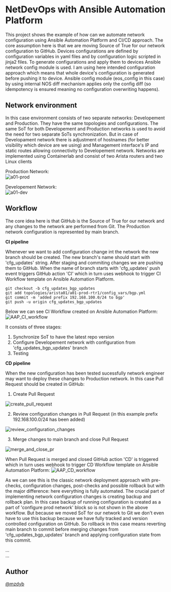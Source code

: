 # NetDevOps with Ansible Automation Platform

This project shows the example of how can we automate network configuration using Ansible Automation Platform and CI/CD approach. The core assumption here is that we are moving Source of True for our network configuration to GitHub. Devices configurations are defined by configuration variables in yaml files and by configuration logic scripted in jinja2 files. To generate configurations and apply them to devices Ansible network config module is used. I am using here intended configuration approach which means that whole device's configuration is generated before pushing it to device. Ansible config module (eos_config in this case) by using internal NOS diff mechanism applies only the config diff (so idempotency is ensured meaning no configuration overwriting happens).



## Network environment

In this case environment consists of two separate networks: Developement and Production. They have the same topologies and configurations. The same SoT for both Developement and Production networks is used to avoid the need for two separate SoTs synchronization. But in case of Developament network there is adjustment of hostnames (for better visibility which device are we using) and Management interface's IP and static routes allowing connectivity to Developement network. Networks are implemented using Containerlab and consist of two Arista routers and two Linux clients
  
Production Network:  
![a01-prod](https://github.com/mzdyb/netdevops/assets/49950423/ca8ca593-66c2-4054-b994-69f7f22ff288)

Developement Network:  
![a01-dev](https://github.com/mzdyb/netdevops/assets/49950423/a114ab2b-c5a1-4c39-9d7d-7aa0296b50b5)



## Workflow
The core idea here is that GitHub is the Source of True for our network and any changes to the network are performed from Git. The Production network configuration is represented by main branch. 

**CI pipeline**

Whenever we want to add configuration change int the network the new branch should be created. The new branch's name should start with 'cfg_updates' string. After staging and commiting changes we are pushing them to GitHub. When the name of branch starts with 'cfg_updates' push event triggers GitHub action 'CI' which in turn uses webhook to trigger CI Workflow template on Ansible Automation Platform.

    git checkout -b cfg_updates_bgp_updates
    git add topologies/arista01/a01-prod-rtr1/config_vars/bgp.yml
    git commit -m 'added prefix 192.168.100.0/24 to bgp'
    git push -u origin cfg_updates_bgp_updates

Below we can see CI Workflow created on Ansible Automation Platform:
![AAP_CI_workflow](https://github.com/mzdyb/netdevops/assets/49950423/777cf07c-6f78-424a-94c0-b065bae1e76d)

It consists of three stages:
1. Synchronize SoT to have the latest repo version
2. Configure Developement network with configuration from 'cfg_updates_bgp_updates' branch
3. Testing
  
  
**CD pipeline**  

When the new configuration has been tested sucessfully network engineer may want to deploy these changes to Production network. In this case Pull Request should be created in GitHub:

1. Create Pull Request

![create_pull_request](https://github.com/mzdyb/netdevops/assets/49950423/8caab6c5-a408-4c65-b156-27169195a057)
 
2. Review configuration changes in Pull Request (in this example prefix 192.168.100.0/24 has been added)
   
![review_configuration_changes](https://github.com/mzdyb/netdevops/assets/49950423/9dcc77e0-64a8-42db-8f49-7a148f9f802a)

   
3. Merge changes to main branch and close Pull Request

![merge_and_close_pr](https://github.com/mzdyb/netdevops/assets/49950423/a3865106-21b9-45e1-865b-20d5d2f8a1b8)

When Pull Request is merged and closed GitHub action 'CD' is triggered which in turn uses webhook to trigger CD Workflow template on Ansible Automation Platform:
![AAP_CD_workflow](https://github.com/mzdyb/netdevops/assets/49950423/58882b63-c026-43f9-9d74-70879ea556a0)

As we can see this is the classic network deployment approach with pre-checks, configuration changes, post-checks and possible rollback but with the major difference: here everything is fully automated. The crucial part of implementing network configuration changes is creating backup and rollback plan. In this case backup of running configuration is created as a part of 'configure prod network' block so is not shown in the above workflow. But because we moved SoT for our network to Git we don't even have to use this backup because we have fully tracked and version controlled configuration on GitHub. So rollback in this case means reverting main branch to commit before merging changes from 'cfg_updates_bgp_updates' branch and applying configuration state from this commit.


...  
...  

## Author

[@mzdyb](https://www.linkedin.com/in/michal-zdyb-9aa4046/)

